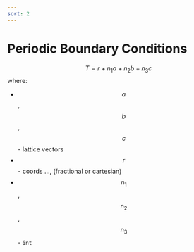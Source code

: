 ```yaml
---
sort: 2
---
```


# Periodic Boundary Conditions

$$T = r + n_1a + n_2b + n_3c$$
where:
- $$a$$,$$b$$,$$c$$ - lattice vectors
- $$r$$ - coords ..., (fractional or cartesian)
- $$n_1$$, $$n_2$$, $$n_3$$ - `int`
